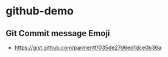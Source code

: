 # github-demo


## Git Commit message Emoji

- https://gist.github.com/parmentf/035de27d6ed1dce0b36a
